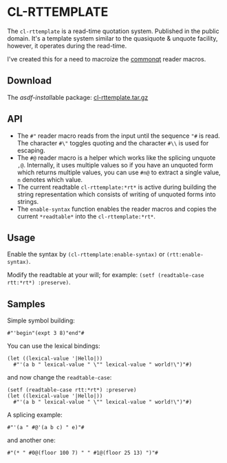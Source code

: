 # CL-RTTEMPLATE

The `cl-rttemplate` is a read-time quotation system. Published in the public domain. It's a template system similar to the quasiquote & unquote facility, however, it operates during the read-time.

I've created this for a need to macroize the [commonqt](http://common-lisp.net/project/commonqt/) reader macros.

## Download

The *asdf-install*able package: [cl-rttemplate.tar.gz](http://ql-goheecus.goheeca.ga/lisp/cl-rttemplate/cl-rttemplate-20120211.tgz)

## API

* The `#"` reader macro reads from the input until the sequence `"#` is read. The character `#\"` toggles quoting and the character `#\\` is used for escaping.
* The `#@` reader macro is a helper which works like the splicing unquote `,@`. Internally, it uses multiple values so if you have an unquoted form which returns multiple values, you can use `#n@` to extract a single value, `n` denotes which value.
* The current readtable `cl-rttemplate:*rt*` is active during building the string representation which consists of writing of unquoted forms into strings.
* The `enable-syntax` function enables the reader macros and copies the current `*readtable*` into the `cl-rttemplate:*rt*`.

## Usage

Enable the syntax by `(cl-rttemplate:enable-syntax)` or `(rtt:enable-syntax)`.

Modify the readtable at your will; for example: `(setf (readtable-case rtt:*rt*) :preserve)`.

## Samples

Simple symbol building:

```
#"'begin"(expt 3 8)"end"#
```

You can use the lexical bindings:

```
(let ((lexical-value '|Hello|))
  #"'(a b " lexical-value " \"" lexical-value " world!\")"#)
```

and now change the `readtable-case`:

```
(setf (readtable-case rtt:*rt*) :preserve)
(let ((lexical-value '|Hello|))
  #"'(a b " lexical-value " \"" lexical-value " world!\")"#)
```

A splicing example:

```
#"'(a " #@'(a b c) " e)"#
```

and another one:

```
#"(* " #0@(floor 100 7) " " #1@(floor 25 13) ")"#
```

